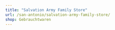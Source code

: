 ```yaml
---
title: "Salvation Army Family Store"
url: /san-antonio/salvation-army-family-store/
shop: Gebrauchtwaren
---
```

